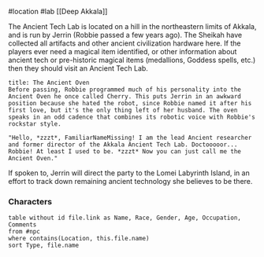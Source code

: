 #location #lab [[Deep Akkala]]

The Ancient Tech Lab is located on a hill in the northeastern limits of Akkala, and is run by Jerrin (Robbie passed a few years ago). The Sheikah have collected all artifacts and other ancient civilization hardware here. If the players ever need a magical item identified, or other information about ancient tech or pre-historic magical items (medallions, Goddess spells, etc.) then they should visit an Ancient Tech Lab.

```ad-info
title: The Ancient Oven
Before passing, Robbie programmed much of his personality into the Ancient Oven he once called Cherry. This puts Jerrin in an awkward position because she hated the robot, since Robbie named it after his first love, but it's the only thing left of her husband. The oven speaks in an odd cadence that combines its robotic voice with Robbie's rockstar style.

"Hello, *zzzt*, FamiliarNameMissing! I am the lead Ancient researcher and former director of the Akkala Ancient Tech Lab. Doctooooor... Robbie! At least I used to be. *zzzt* Now you can just call me the Ancient Oven."
```

If spoken to, Jerrin will direct the party to the Lomei Labyrinth Island, in an effort to track down remaining ancient technology she believes to be there.

### Characters
```dataview
table without id file.link as Name, Race, Gender, Age, Occupation, Comments
from #npc
where contains(Location, this.file.name)
sort Type, file.name
```
